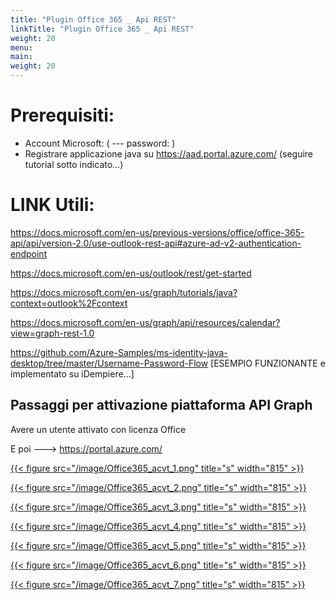 ```yaml
---
title: "Plugin Office 365 _ Api REST"
linkTitle: "Plugin Office 365 _ Api REST"
weight: 20
menu:
main:
weight: 20
--- 
```




# Prerequisiti:

- Account Microsoft: ( --- password: )
- Registrare applicazione java su https://aad.portal.azure.com/ (seguire tutorial sotto indicato...)

# LINK Utili:


https://docs.microsoft.com/en-us/previous-versions/office/office-365-api/api/version-2.0/use-outlook-rest-api#azure-ad-v2-authentication-endpoint

https://docs.microsoft.com/en-us/outlook/rest/get-started

https://docs.microsoft.com/en-us/graph/tutorials/java?context=outlook%2Fcontext

https://docs.microsoft.com/en-us/graph/api/resources/calendar?view=graph-rest-1.0

https://github.com/Azure-Samples/ms-identity-java-desktop/tree/master/Username-Password-Flow [ESEMPIO FUNZIONANTE e implementato su iDempiere...]


## Passaggi per attivazione piattaforma API Graph

Avere un utente attivato con licenza Office

E poi  ---> https://portal.azure.com/

[{{< figure src="/image/Office365_acvt_1.png" title="s" width="815"  >}}](/image/Office365_acvt_1.png)

[{{< figure src="/image/Office365_acvt_2.png" title="s" width="815"  >}}](/image/Office365_acvt_2.png)

[{{< figure src="/image/Office365_acvt_3.png" title="s" width="815"  >}}](/image/Office365_acvt_3.png)

[{{< figure src="/image/Office365_acvt_4.png" title="s" width="815"  >}}](/image/Office365_acvt_4.png)

[{{< figure src="/image/Office365_acvt_5.png" title="s" width="815"  >}}](/image/Office365_acvt_5.png)

[{{< figure src="/image/Office365_acvt_6.png" title="s" width="815"  >}}](/image/Office365_acvt_6.png)

[{{< figure src="/image/Office365_acvt_7.png" title="s" width="815"  >}}](/image/Office365_acvt_7.png)

